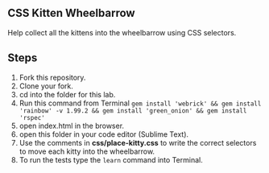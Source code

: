
## CSS Kitten Wheelbarrow

Help collect all the kittens into the wheelbarrow using CSS selectors.

## Steps

1. Fork this repository.
2. Clone your fork.
3. cd into the folder for this lab.
4. Run this command from Terminal `gem install 'webrick' && gem install 'rainbow' -v 1.99.2 && gem install 'green_onion' && gem install 'rspec'`
5. open index.html in the browser.
6. open this folder in your code editor (Sublime Text).
7. Use the comments in **css/place-kitty.css** to write the correct selectors to move each kitty into the wheelbarrow.
8. To run the tests type the `learn` command into Terminal.

